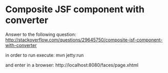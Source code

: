 Composite JSF component with converter
======================================

Answer to the following question:
http://stackoverflow.com/questions/29645750/composite-jsf-component-with-converter

in order to run execute:
mvn jetty:run

and enter in a browser:
http://localhost:8080/faces/page.xhtml
